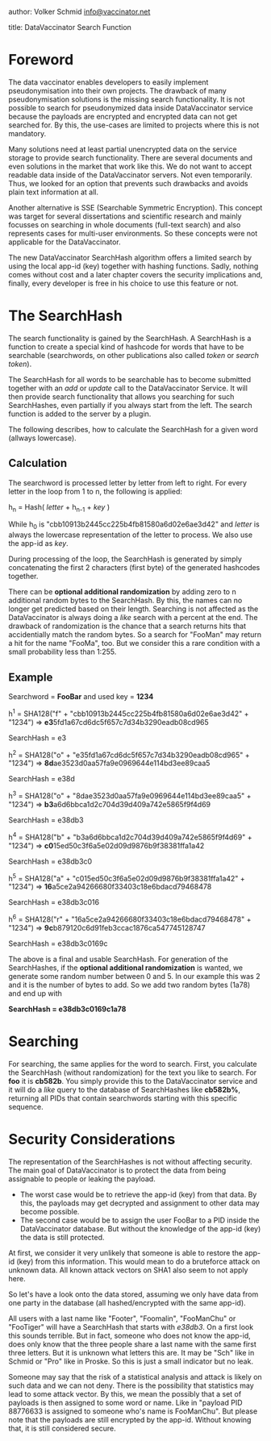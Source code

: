 author:   Volker Schmid <info@vaccinator.net>    

title:    DataVaccinator Search Function    

Foreword
=====================

The data vaccinator enables developers to easily implement pseudonymisation into
their own projects. The drawback of many pseudonymisation solutions is the
missing search functionality. It is not possible to search for pseudonymized
data inside DataVaccinator service because the payloads are encrypted and
encrypted data can not get searched for.
By this, the use-cases are limited to projects where this is not mandatory.

Many solutions need at least partial unencrypted data on the service storage to
provide search functionality. There are several documents and even solutions in
the market that work like this. We do not want to accept readable data inside
of the DataVaccinator servers. Not even temporarily. Thus, we looked for an
option that prevents such drawbacks and avoids plain text information at all.

Another alternative is SSE (Searchable Symmetric Encryption). This concept was
target for several dissertations and scientific research and mainly focusses on
searching in whole documents (full-text search) and also represents cases for
multi-user environments. So these concepts were not applicable for the
DataVaccinator.

The new DataVaccinator SearchHash algorithm offers a limited search by using
the local app-id (key) together with hashing functions. Sadly, 
nothing comes without cost and a later chapter covers the security implications
and, finally, every developer is free in his choice to use this feature or not.

The SearchHash
=====================

The search functionality is gained by the SearchHash. A SearchHash is a function
to create a special kind of hashcode for words that have to be searchable
(searchwords, on other publications also called *token* or *search token*).

The SearchHash for all words to be searchable has to become submitted together 
with an *add* or *update* call to the DataVaccinator Service. It will then
provide search functionality that allows you searching for such SearchHashes,
even partially if you always start from the left. The search function is added
to the server by a plugin.

The following describes, how to calculate the SearchHash for a
given word (allways lowercase).

Calculation
-----------

The searchword is processed letter by letter from left to right. For every letter
in the loop from 1 to n, the following is applied:

h<sub>n</sub> = Hash( *letter* + h<sub>n-1</sub> + *key* )

While h<sub>0</sub> is "cbb10913b2445cc225b4fb81580a6d02e6ae3d42" and *letter*
is always the lowercase representation of the letter to process. 
We also use the app-id as *key*.

During processing of the loop, the SearchHash is generated by simply
concatenating the first 2 characters (first byte) of the generated hashcodes
together.

There can be **optional additional randomization** by adding zero to n additional
random bytes to the SearchHash. By this, the names can no longer get predicted
based on their length. Searching is not affected as the DataVaccinator is always
doing a *like* search with a percent at the end. The
drawback of randomization is the chance that a search returns hits that
accidentially match the random bytes. So a search for "FooMan" may return a hit
for the name "FooMa", too. But we consider this a rare condition with a small
probability less than 1:255.

Example
-------

Searchword = **FooBar** and used key = **1234**

h<sup>1</sup> = SHA128("f" + "cbb10913b2445cc225b4fb81580a6d02e6ae3d42" + "1234") => **e3**5fd1a67cd6dc5f657c7d34b3290eadb08cd965

SearchHash = e3

h<sup>2</sup> = SHA128("o" + "e35fd1a67cd6dc5f657c7d34b3290eadb08cd965" + "1234") => **8d**ae3523d0aa57fa9e0969644e114bd3ee89caa5

SearchHash = e38d

h<sup>3</sup> = SHA128("o" + "8dae3523d0aa57fa9e0969644e114bd3ee89caa5" + "1234") => **b3**a6d6bbca1d2c704d39d409a742e5865f9f4d69

SearchHash = e38db3

h<sup>4</sup> = SHA128("b" + "b3a6d6bbca1d2c704d39d409a742e5865f9f4d69" + "1234") => **c0**15ed50c3f6a5e02d09d9876b9f38381ffa1a42

SearchHash = e38db3c0

h<sup>5</sup> = SHA128("a" + "c015ed50c3f6a5e02d09d9876b9f38381ffa1a42" + "1234") => **16**a5ce2a94266680f33403c18e6bdacd79468478

SearchHash = e38db3c016

h<sup>6</sup> = SHA128("r" + "16a5ce2a94266680f33403c18e6bdacd79468478" + "1234") => **9c**b879120c6d91feb3ccac1876ca547745128747

SearchHash = e38db3c0169c

The above is a final and usable SearchHash. For generation of the SearchHashes,
if the **optional additional randomization** is wanted, we generate some random
number between 0 and 5. In our example this was 2 and it is the number of bytes
to add. So we add two random bytes (1a78) and end up with

**SearchHash = e38db3c0169c1a78**

Searching
=========

For searching, the same applies for the word to search. First, you calculate the
SearchHash (without randomization) for the text you like to search. For **foo** 
it is **cb582b**. You simply provide this to the DataVaccinator service and it 
will do a *like* query to the database of SearchHashes like **cb582b%**, 
returning all PIDs that contain searchwords starting with this specific sequence.

Security Considerations
=======================

The representation of the SearchHashes is not without affecting security. The main
goal of DataVaccinator is to protect the data from being assignable to people or
leaking the payload.

* The worst case would be to retrieve the app-id (key) from that data.
By this, the payloads may get decrypted and assignment to other data may become
possible.
* The second case would be to assign the user FooBar to a PID inside
the DataVaccinator database. But without the knowledge of the app-id (key) the
data is still protected.

At first, we consider it very unlikely that someone is able to restore the
app-id (key) from this information. This would mean to do a bruteforce attack
on unknown data. All known attack vectors on SHA1 also seem to not apply here.

So let's have a look onto the data stored, assuming we only have data from one
party in the database (all hashed/encrypted with the same app-id).

All users with a last name like "Footer", "Foomalin", "FooManChu" or "FooTiger"
will have a SearchHash that starts with *e38db3*. On a first look this sounds
terrible. But in fact, someone who does not know the app-id, does only know that
the three people share a last name with the same first three letters. But it is
unknown what letters this are. It may be "Sch" like in Schmid or "Pro" like in 
Proske. So this is just a small indicator but no leak.

Someone may say that the risk of a statistical analysis and attack is likely on
such data and we can not deny. There is the possibility that statistics may lead
to some attack vector. By this, we mean the possibly that a set of payloads is
then assigned to some word or name. Like in "payload PID 88776633 is assigned to
someone who's name is FooManChu". But please note that the payloads are still 
encrypted by the app-id. Without knowing that, it is still considered secure. 
